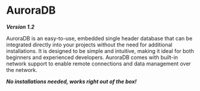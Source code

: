 # AuroraDB
***Version 1.2***

AuroraDB is an easy-to-use, embedded single header database that can be integrated directly into your projects without the need for additional installations. 
It is designed to be simple and intuitive, making it ideal for both beginners and experienced developers. AuroraDB comes with built-in network support to enable remote connections and data management over the network.


***No installations needed, works right out of the box!***

